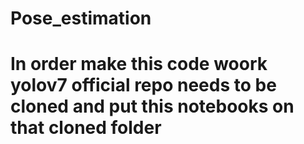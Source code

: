 # Pose_estimation
# In order make this code woork yolov7 official repo needs to be cloned and put this notebooks on that cloned folder
